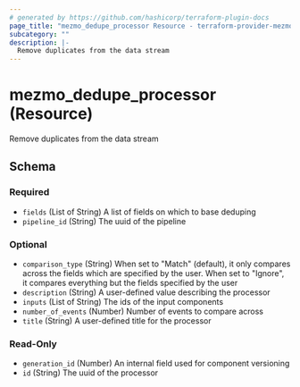 ```yaml
---
# generated by https://github.com/hashicorp/terraform-plugin-docs
page_title: "mezmo_dedupe_processor Resource - terraform-provider-mezmo"
subcategory: ""
description: |-
  Remove duplicates from the data stream
---
```


# mezmo_dedupe_processor (Resource)

Remove duplicates from the data stream



<!-- schema generated by tfplugindocs -->
## Schema

### Required

- `fields` (List of String) A list of fields on which to base deduping
- `pipeline_id` (String) The uuid of the pipeline

### Optional

- `comparison_type` (String) When set to "Match" (default), it only compares across the fields which are specified by the user. When set to "Ignore", it compares everything but the fields specified by the user
- `description` (String) A user-defined value describing the processor
- `inputs` (List of String) The ids of the input components
- `number_of_events` (Number) Number of events to compare across
- `title` (String) A user-defined title for the processor

### Read-Only

- `generation_id` (Number) An internal field used for component versioning
- `id` (String) The uuid of the processor
